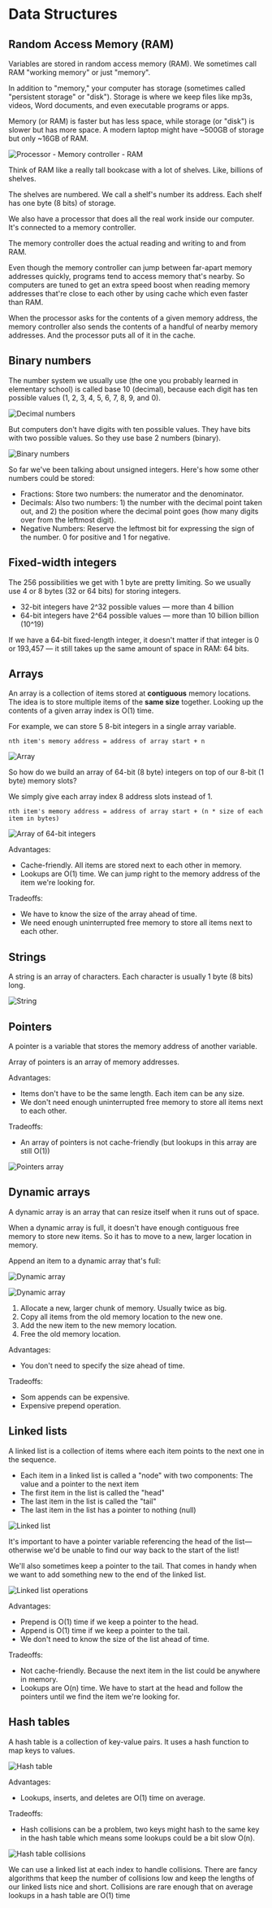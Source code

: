 # Data Structures

## Random Access Memory (RAM)

Variables are stored in random access memory (RAM). We sometimes call RAM "working memory" or just "memory".

In addition to "memory," your computer has storage (sometimes called "persistent storage" or "disk"). Storage is where we keep files like mp3s, videos, Word documents, and even executable programs or apps.

Memory (or RAM) is faster but has less space, while storage (or "disk") is slower but has more space. A modern laptop might have ~500GB of storage but only ~16GB of RAM.

![Processor - Memory controller - RAM](assets/processor-memory-controller-ram.svg)

Think of RAM like a really tall bookcase with a lot of shelves. Like, billions of shelves. 

The shelves are numbered. We call a shelf's number its address. Each shelf has one byte (8 bits) of storage.

We also have a processor that does all the real work inside our computer. It's connected to a memory controller. 

The memory controller does the actual reading and writing to and from RAM. 

Even though the memory controller can jump between far-apart memory addresses quickly, programs tend to access memory that's nearby. So computers are tuned to get an extra speed boost when reading memory addresses that're close to each other by using cache which even faster than RAM. 

When the processor asks for the contents of a given memory address, the memory controller also sends the contents of a handful of nearby memory addresses. And the processor puts all of it in the cache.

## Binary numbers

The number system we usually use (the one you probably learned in elementary school) is called base 10 (decimal), because each digit has ten possible values (1, 2, 3, 4, 5, 6, 7, 8, 9, and 0).

![Decimal numbers](assets/base-10-numbers.svg)

But computers don't have digits with ten possible values. They have bits with two possible values. So they use base 2 numbers (binary).

![Binary numbers](assets/base-2-numbers.svg)

So far we've been talking about unsigned integers. Here's how some other numbers could be stored:
- Fractions: Store two numbers: the numerator and the denominator.
- Decimals: Also two numbers: 1) the number with the decimal point taken out, and 2) the position where the decimal point goes (how many digits over from the leftmost digit).
- Negative Numbers: Reserve the leftmost bit for expressing the sign of the number. 0 for positive and 1 for negative.

## Fixed-width integers

The 256 possibilities we get with 1 byte are pretty limiting. So we usually use 4 or 8 bytes (32 or 64 bits) for storing integers.

- 32-bit integers have 2^32 possible values — more than 4 billion
- 64-bit integers have 2^64 possible values — more than 10 billion billion (10^19)

If we have a 64-bit fixed-length integer, it doesn't matter if that integer is 0 or 193,457 — it still takes up the same amount of space in RAM: 64 bits.

## Arrays

An array is a collection of items stored at **contiguous** memory locations. The idea is to store multiple items of the **same size** together. Looking up the contents of a given array index is O(1) time.

For example, we can store 5 8-bit integers in a single array variable.

```
nth item's memory address = address of array start + n
```

![Array](assets/array.svg)

So how do we build an array of 64-bit (8 byte) integers on top of our 8-bit (1 byte) memory slots?

We simply give each array index 8 address slots instead of 1.

```
nth item's memory address = address of array start + (n * size of each item in bytes)
```

![Array of 64-bit integers](assets/array-of-64-bit-integers.svg)

Advantages:
- Cache-friendly. All items are stored next to each other in memory.
- Lookups are O(1) time. We can jump right to the memory address of the item we're looking for.

Tradeoffs:
- We have to know the size of the array ahead of time.
- We need enough uninterrupted free memory to store all items next to each other.

## Strings

A string is an array of characters. Each character is usually 1 byte (8 bits) long.

![String](assets/strings.svg)

## Pointers

A pointer is a variable that stores the memory address of another variable.

Array of pointers is an array of memory addresses.

Advantages: 
- Items don't have to be the same length. Each item can be any size.
- We don't need enough uninterrupted free memory to store all items next to each other.

Tradeoffs:
- An array of pointers is not cache-friendly (but lookups in this array are still O(1))

![Pointers array](assets/pointers-array.svg)

## Dynamic arrays

A dynamic array is an array that can resize itself when it runs out of space.

When a dynamic array is full, it doesn't have enough contiguous free memory to store new items. So it has to move to a new, larger location in memory.

Append an item to a dynamic array that's full:

![Dynamic array](assets/dynamic-array-1.svg)

![Dynamic array](assets/dynamic-array-2.svg)

1. Allocate a new, larger chunk of memory. Usually twice as big.
2. Copy all items from the old memory location to the new one.
3. Add the new item to the new memory location.
4. Free the old memory location.



Advantages:
- You don't need to specify the size ahead of time.

Tradeoffs:
- Som appends can be expensive.
- Expensive prepend operation.

## Linked lists

A linked list is a collection of items where each item points to the next one in the sequence.

- Each item in a linked list is called a "node" with two components: The value and a pointer to the next item
- The first item in the list is called the "head"
- The last item in the list is called the "tail"
- The last item in the list has a pointer to nothing (null)

![Linked list](assets/linked-list.svg)


It's important to have a pointer variable referencing the head of the list—otherwise we'd be unable to find our way back to the start of the list!

We'll also sometimes keep a pointer to the tail. That comes in handy when we want to add something new to the end of the linked list.

![Linked list operations](assets/linked-list-operation.svg)

Advantages:
- Prepend is O(1) time if we keep a pointer to the head.
- Append is O(1) time if we keep a pointer to the tail.
- We don't need to know the size of the list ahead of time.

Tradeoffs:
- Not cache-friendly. Because the next item in the list could be anywhere in memory.
- Lookups are O(n) time. We have to start at the head and follow the pointers until we find the item we're looking for.

## Hash tables

A hash table is a collection of key-value pairs. It uses a hash function to map keys to values.

![Hash table](assets/hash-table.svg)

Advantages:
- Lookups, inserts, and deletes are O(1) time on average.

Tradeoffs:
- Hash collisions can be a problem, two keys might hash to the same key in the hash table which means some lookups could be a bit slow O(n). 

![Hash table collisions](assets/hash-table-collisions.svg)

We can use a linked list at each index to handle collisions. There are fancy algorithms that keep the number of collisions low and keep the lengths of our linked lists nice and short. Collisions are rare enough that on average lookups in a hash table are O(1) time

